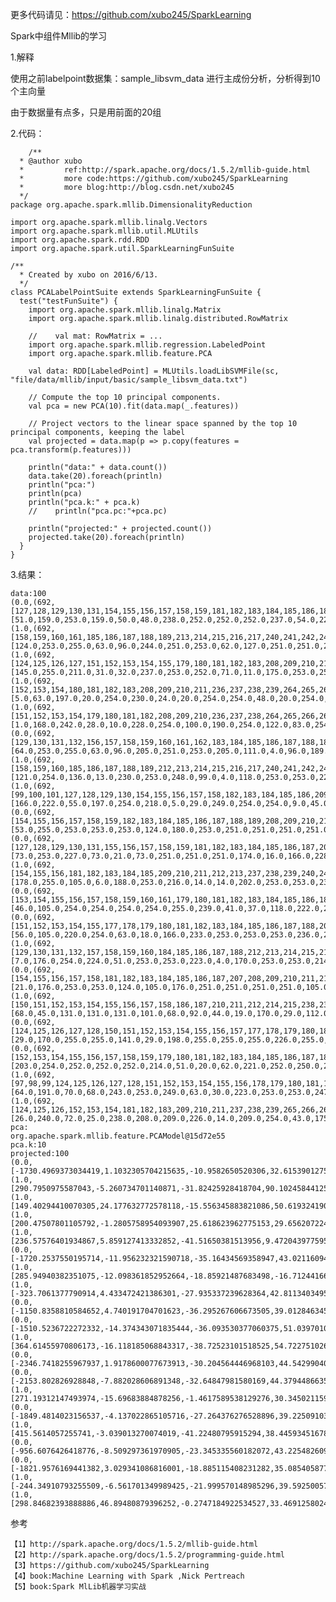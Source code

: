 
更多代码请见：https://github.com/xubo245/SparkLearning

Spark中组件Mllib的学习

1.解释

使用之前labelpoint数据集：sample_libsvm_data
进行主成份分析，分析得到10个主向量

由于数据量有点多，只是用前面的20组


2.代码：
	
		/**
	  * @author xubo
	  *         ref:http://spark.apache.org/docs/1.5.2/mllib-guide.html
	  *         more code:https://github.com/xubo245/SparkLearning
	  *         more blog:http://blog.csdn.net/xubo245
	  */
	package org.apache.spark.mllib.DimensionalityReduction
	
	import org.apache.spark.mllib.linalg.Vectors
	import org.apache.spark.mllib.util.MLUtils
	import org.apache.spark.rdd.RDD
	import org.apache.spark.util.SparkLearningFunSuite
	
	/**
	  * Created by xubo on 2016/6/13.
	  */
	class PCALabelPointSuite extends SparkLearningFunSuite {
	  test("testFunSuite") {
	    import org.apache.spark.mllib.linalg.Matrix
	    import org.apache.spark.mllib.linalg.distributed.RowMatrix
	
	    //    val mat: RowMatrix = ...
	    import org.apache.spark.mllib.regression.LabeledPoint
	    import org.apache.spark.mllib.feature.PCA
	
	    val data: RDD[LabeledPoint] = MLUtils.loadLibSVMFile(sc, "file/data/mllib/input/basic/sample_libsvm_data.txt")
	
	    // Compute the top 10 principal components.
	    val pca = new PCA(10).fit(data.map(_.features))
	
	    // Project vectors to the linear space spanned by the top 10 principal components, keeping the label
	    val projected = data.map(p => p.copy(features = pca.transform(p.features)))
	
	    println("data:" + data.count())
	    data.take(20).foreach(println)
	    println("pca:")
	    println(pca)
	    println("pca.k:" + pca.k)
	    //    println("pca.pc:"+pca.pc)
	
	    println("projected:" + projected.count())
	    projected.take(20).foreach(println)
	  }
	}
	
	
	

3.结果：
	
	data:100
	(0.0,(692,[127,128,129,130,131,154,155,156,157,158,159,181,182,183,184,185,186,187,188,189,207,208,209,210,211,212,213,214,215,216,217,235,236,237,238,239,240,241,242,243,244,245,262,263,264,265,266,267,268,269,270,271,272,273,289,290,291,292,293,294,295,296,297,300,301,302,316,317,318,319,320,321,328,329,330,343,344,345,346,347,348,349,356,357,358,371,372,373,374,384,385,386,399,400,401,412,413,414,426,427,428,429,440,441,442,454,455,456,457,466,467,468,469,470,482,483,484,493,494,495,496,497,510,511,512,520,521,522,523,538,539,540,547,548,549,550,566,567,568,569,570,571,572,573,574,575,576,577,578,594,595,596,597,598,599,600,601,602,603,604,622,623,624,625,626,627,628,629,630,651,652,653,654,655,656,657],[51.0,159.0,253.0,159.0,50.0,48.0,238.0,252.0,252.0,252.0,237.0,54.0,227.0,253.0,252.0,239.0,233.0,252.0,57.0,6.0,10.0,60.0,224.0,252.0,253.0,252.0,202.0,84.0,252.0,253.0,122.0,163.0,252.0,252.0,252.0,253.0,252.0,252.0,96.0,189.0,253.0,167.0,51.0,238.0,253.0,253.0,190.0,114.0,253.0,228.0,47.0,79.0,255.0,168.0,48.0,238.0,252.0,252.0,179.0,12.0,75.0,121.0,21.0,253.0,243.0,50.0,38.0,165.0,253.0,233.0,208.0,84.0,253.0,252.0,165.0,7.0,178.0,252.0,240.0,71.0,19.0,28.0,253.0,252.0,195.0,57.0,252.0,252.0,63.0,253.0,252.0,195.0,198.0,253.0,190.0,255.0,253.0,196.0,76.0,246.0,252.0,112.0,253.0,252.0,148.0,85.0,252.0,230.0,25.0,7.0,135.0,253.0,186.0,12.0,85.0,252.0,223.0,7.0,131.0,252.0,225.0,71.0,85.0,252.0,145.0,48.0,165.0,252.0,173.0,86.0,253.0,225.0,114.0,238.0,253.0,162.0,85.0,252.0,249.0,146.0,48.0,29.0,85.0,178.0,225.0,253.0,223.0,167.0,56.0,85.0,252.0,252.0,252.0,229.0,215.0,252.0,252.0,252.0,196.0,130.0,28.0,199.0,252.0,252.0,253.0,252.0,252.0,233.0,145.0,25.0,128.0,252.0,253.0,252.0,141.0,37.0]))
	(1.0,(692,[158,159,160,161,185,186,187,188,189,213,214,215,216,217,240,241,242,243,244,245,267,268,269,270,271,295,296,297,298,322,323,324,325,326,349,350,351,352,353,377,378,379,380,381,404,405,406,407,408,431,432,433,434,435,459,460,461,462,463,486,487,488,489,490,514,515,516,517,518,542,543,544,545,569,570,571,572,573,596,597,598,599,600,601,624,625,626,627,652,653,654,655,680,681,682,683],[124.0,253.0,255.0,63.0,96.0,244.0,251.0,253.0,62.0,127.0,251.0,251.0,253.0,62.0,68.0,236.0,251.0,211.0,31.0,8.0,60.0,228.0,251.0,251.0,94.0,155.0,253.0,253.0,189.0,20.0,253.0,251.0,235.0,66.0,32.0,205.0,253.0,251.0,126.0,104.0,251.0,253.0,184.0,15.0,80.0,240.0,251.0,193.0,23.0,32.0,253.0,253.0,253.0,159.0,151.0,251.0,251.0,251.0,39.0,48.0,221.0,251.0,251.0,172.0,234.0,251.0,251.0,196.0,12.0,253.0,251.0,251.0,89.0,159.0,255.0,253.0,253.0,31.0,48.0,228.0,253.0,247.0,140.0,8.0,64.0,251.0,253.0,220.0,64.0,251.0,253.0,220.0,24.0,193.0,253.0,220.0]))
	(1.0,(692,[124,125,126,127,151,152,153,154,155,179,180,181,182,183,208,209,210,211,235,236,237,238,239,263,264,265,266,267,268,292,293,294,295,296,321,322,323,324,349,350,351,352,377,378,379,380,405,406,407,408,433,434,435,436,461,462,463,464,489,490,491,492,493,517,518,519,520,521,545,546,547,548,549,574,575,576,577,578,602,603,604,605,606,630,631,632,633,634,658,659,660,661,662],[145.0,255.0,211.0,31.0,32.0,237.0,253.0,252.0,71.0,11.0,175.0,253.0,252.0,71.0,144.0,253.0,252.0,71.0,16.0,191.0,253.0,252.0,71.0,26.0,221.0,253.0,252.0,124.0,31.0,125.0,253.0,252.0,252.0,108.0,253.0,252.0,252.0,108.0,255.0,253.0,253.0,108.0,253.0,252.0,252.0,108.0,253.0,252.0,252.0,108.0,253.0,252.0,252.0,108.0,255.0,253.0,253.0,170.0,253.0,252.0,252.0,252.0,42.0,149.0,252.0,252.0,252.0,144.0,109.0,252.0,252.0,252.0,144.0,218.0,253.0,253.0,255.0,35.0,175.0,252.0,252.0,253.0,35.0,73.0,252.0,252.0,253.0,35.0,31.0,211.0,252.0,253.0,35.0]))
	(1.0,(692,[152,153,154,180,181,182,183,208,209,210,211,236,237,238,239,264,265,266,267,292,293,294,295,320,321,322,323,349,350,351,377,378,379,405,406,407,433,434,435,461,462,463,489,490,491,492,517,518,519,520,546,547,548,574,575,576,602,603,604,630,631,632,658,659,660,686,687,688],[5.0,63.0,197.0,20.0,254.0,230.0,24.0,20.0,254.0,254.0,48.0,20.0,254.0,255.0,48.0,20.0,254.0,254.0,57.0,20.0,254.0,254.0,108.0,16.0,239.0,254.0,143.0,178.0,254.0,143.0,178.0,254.0,143.0,178.0,254.0,162.0,178.0,254.0,240.0,113.0,254.0,240.0,83.0,254.0,245.0,31.0,79.0,254.0,246.0,38.0,214.0,254.0,150.0,144.0,241.0,8.0,144.0,240.0,2.0,144.0,254.0,82.0,230.0,247.0,40.0,168.0,209.0,31.0]))
	(1.0,(692,[151,152,153,154,179,180,181,182,208,209,210,236,237,238,264,265,266,267,292,293,294,295,320,321,322,323,348,349,350,351,376,377,378,379,404,405,406,407,432,433,434,435,460,461,462,463,488,489,490,491,516,517,518,519,544,545,546,547,572,573,574,575,600,601,602,603,629,630,631,657,658,659,685,686,687],[1.0,168.0,242.0,28.0,10.0,228.0,254.0,100.0,190.0,254.0,122.0,83.0,254.0,162.0,29.0,254.0,248.0,25.0,29.0,255.0,254.0,103.0,29.0,254.0,254.0,109.0,29.0,254.0,254.0,109.0,29.0,254.0,254.0,109.0,29.0,255.0,254.0,109.0,29.0,254.0,254.0,109.0,29.0,254.0,254.0,63.0,29.0,254.0,254.0,28.0,29.0,254.0,254.0,28.0,29.0,254.0,254.0,35.0,29.0,254.0,254.0,109.0,6.0,212.0,254.0,109.0,203.0,254.0,178.0,155.0,254.0,190.0,32.0,199.0,104.0]))
	(0.0,(692,[129,130,131,132,156,157,158,159,160,161,162,183,184,185,186,187,188,189,190,208,209,210,211,212,213,214,215,216,217,218,235,236,237,238,239,240,241,242,243,244,245,246,262,263,264,265,266,267,268,269,270,271,272,273,274,289,290,291,292,293,294,295,296,297,298,299,300,301,302,316,317,318,319,320,322,323,324,325,327,328,329,330,343,344,345,346,347,348,350,351,352,353,355,356,357,358,371,372,373,374,378,379,384,385,386,398,399,400,412,413,414,425,426,427,428,439,440,441,442,453,454,455,456,467,468,469,470,481,482,483,484,494,495,496,497,498,509,510,511,512,521,522,523,524,525,537,538,539,540,547,548,549,550,551,552,565,566,567,568,569,570,571,572,573,574,575,576,577,578,579,594,595,596,597,598,599,600,601,602,603,604,605,623,624,625,626,627,628,629,630,631,632,653,654,655,656,657,658],[64.0,253.0,255.0,63.0,96.0,205.0,251.0,253.0,205.0,111.0,4.0,96.0,189.0,251.0,251.0,253.0,251.0,251.0,31.0,16.0,64.0,223.0,244.0,251.0,251.0,211.0,213.0,251.0,251.0,31.0,80.0,181.0,251.0,253.0,251.0,251.0,251.0,94.0,96.0,251.0,251.0,31.0,92.0,253.0,253.0,253.0,255.0,253.0,253.0,253.0,95.0,96.0,253.0,253.0,31.0,92.0,236.0,251.0,243.0,220.0,233.0,251.0,251.0,243.0,82.0,96.0,251.0,251.0,31.0,80.0,253.0,251.0,251.0,188.0,96.0,251.0,251.0,109.0,96.0,251.0,251.0,31.0,96.0,240.0,253.0,243.0,188.0,42.0,96.0,204.0,109.0,4.0,12.0,197.0,251.0,31.0,221.0,251.0,253.0,121.0,36.0,23.0,190.0,251.0,31.0,48.0,234.0,253.0,191.0,253.0,31.0,44.0,221.0,251.0,251.0,12.0,197.0,251.0,31.0,190.0,251.0,251.0,251.0,96.0,251.0,251.0,31.0,190.0,251.0,251.0,113.0,40.0,234.0,251.0,219.0,23.0,190.0,251.0,251.0,94.0,40.0,217.0,253.0,231.0,47.0,191.0,253.0,253.0,253.0,12.0,174.0,253.0,253.0,219.0,39.0,67.0,236.0,251.0,251.0,191.0,190.0,111.0,72.0,190.0,191.0,197.0,251.0,243.0,121.0,39.0,63.0,236.0,251.0,253.0,251.0,251.0,251.0,251.0,253.0,251.0,188.0,94.0,27.0,129.0,253.0,251.0,251.0,251.0,251.0,229.0,168.0,15.0,95.0,212.0,251.0,211.0,94.0,59.0]))
	(1.0,(692,[158,159,160,185,186,187,188,189,212,213,214,215,216,217,240,241,242,243,244,267,268,269,270,271,272,295,296,297,298,299,323,324,325,326,350,351,352,353,354,377,378,379,380,381,404,405,406,407,408,432,433,434,435,436,459,460,461,462,463,486,487,488,489,490,513,514,515,516,517,541,542,543,544,545,569,570,571,572,573,597,598,599,600,624,625,626,627,628,652,653,654,655,681,682,683],[121.0,254.0,136.0,13.0,230.0,253.0,248.0,99.0,4.0,118.0,253.0,253.0,225.0,42.0,61.0,253.0,253.0,253.0,74.0,32.0,206.0,253.0,253.0,186.0,9.0,211.0,253.0,253.0,239.0,69.0,254.0,253.0,253.0,133.0,142.0,255.0,253.0,186.0,8.0,149.0,229.0,254.0,207.0,21.0,54.0,229.0,253.0,254.0,105.0,152.0,254.0,254.0,213.0,26.0,112.0,251.0,253.0,253.0,26.0,29.0,212.0,253.0,250.0,149.0,36.0,214.0,253.0,253.0,137.0,75.0,253.0,253.0,253.0,59.0,93.0,253.0,253.0,189.0,17.0,224.0,253.0,253.0,84.0,43.0,235.0,253.0,126.0,1.0,99.0,248.0,253.0,119.0,225.0,235.0,49.0]))
	(1.0,(692,[99,100,101,127,128,129,130,154,155,156,157,158,182,183,184,185,186,209,210,211,212,213,237,238,239,240,241,264,265,266,267,268,269,291,292,293,294,295,296,297,314,315,316,317,318,319,320,321,322,323,324,325,342,343,344,345,346,347,348,349,350,351,352,353,371,372,373,374,378,379,380,381,406,407,408,409,435,436,437,463,464,465,491,492,493,514,515,516,517,518,519,520,521,522,523,524,525,539,540,541,542,543,544,545,546,547,548,549,550,551,552,553,566,567,568,569,570,571,572,573,574,575,576,577,578,579,580,581,594,595,596,597,598,599,600,622,623,624,625],[166.0,222.0,55.0,197.0,254.0,218.0,5.0,29.0,249.0,254.0,254.0,9.0,45.0,254.0,254.0,174.0,2.0,4.0,164.0,254.0,254.0,85.0,146.0,254.0,254.0,254.0,85.0,101.0,245.0,254.0,254.0,254.0,85.0,97.0,248.0,254.0,204.0,254.0,254.0,85.0,12.0,59.0,98.0,151.0,237.0,254.0,254.0,109.0,35.0,254.0,254.0,85.0,41.0,216.0,254.0,254.0,239.0,153.0,37.0,4.0,32.0,254.0,254.0,85.0,7.0,44.0,44.0,30.0,32.0,254.0,254.0,96.0,19.0,230.0,254.0,174.0,197.0,254.0,110.0,197.0,254.0,85.0,197.0,253.0,63.0,37.0,54.0,54.0,45.0,26.0,84.0,221.0,84.0,21.0,31.0,162.0,78.0,6.0,41.0,141.0,244.0,254.0,254.0,248.0,236.0,254.0,254.0,254.0,233.0,239.0,254.0,138.0,23.0,167.0,254.0,254.0,254.0,254.0,229.0,228.0,185.0,138.0,138.0,138.0,138.0,138.0,138.0,44.0,113.0,254.0,254.0,254.0,179.0,64.0,5.0,32.0,209.0,183.0,97.0]))
	(0.0,(692,[154,155,156,157,158,159,182,183,184,185,186,187,188,189,208,209,210,211,212,213,214,215,216,217,236,237,238,239,240,241,242,243,244,245,264,265,266,267,268,269,270,271,272,273,290,291,292,293,294,295,298,299,300,301,318,319,320,321,322,326,327,328,329,346,347,348,349,350,353,354,355,356,357,374,375,376,377,378,381,382,383,384,385,402,403,404,405,406,409,410,411,412,413,429,430,431,432,437,438,439,440,456,457,458,459,460,464,465,466,467,468,484,485,486,487,488,491,492,493,494,495,512,513,514,515,516,519,520,521,522,523,540,541,542,543,544,546,547,548,549,550,551,568,569,570,571,572,573,574,575,576,577,596,597,598,599,600,601,602,603,604,605,624,625,626,627,628,629,630,631,632,633,653,654,655,656,657,658,682,683,684,685,686],[53.0,255.0,253.0,253.0,253.0,124.0,180.0,253.0,251.0,251.0,251.0,251.0,145.0,62.0,32.0,217.0,241.0,253.0,251.0,251.0,251.0,251.0,253.0,107.0,37.0,251.0,251.0,253.0,251.0,251.0,251.0,251.0,253.0,107.0,166.0,251.0,251.0,253.0,251.0,96.0,148.0,251.0,253.0,107.0,73.0,253.0,253.0,253.0,253.0,130.0,110.0,253.0,255.0,108.0,73.0,251.0,251.0,251.0,251.0,109.0,251.0,253.0,107.0,202.0,251.0,251.0,251.0,225.0,6.0,129.0,251.0,253.0,107.0,150.0,251.0,251.0,251.0,71.0,115.0,251.0,251.0,253.0,107.0,253.0,251.0,251.0,173.0,20.0,217.0,251.0,251.0,253.0,107.0,182.0,255.0,253.0,216.0,218.0,253.0,253.0,182.0,63.0,221.0,253.0,251.0,215.0,84.0,236.0,251.0,251.0,77.0,109.0,251.0,253.0,251.0,215.0,11.0,160.0,251.0,251.0,96.0,109.0,251.0,253.0,251.0,137.0,150.0,251.0,251.0,251.0,71.0,109.0,251.0,253.0,251.0,35.0,130.0,253.0,251.0,251.0,173.0,20.0,110.0,253.0,255.0,253.0,98.0,150.0,253.0,255.0,253.0,164.0,109.0,251.0,253.0,251.0,251.0,251.0,251.0,253.0,251.0,35.0,93.0,241.0,253.0,251.0,251.0,251.0,251.0,216.0,112.0,5.0,103.0,253.0,251.0,251.0,251.0,251.0,124.0,251.0,225.0,71.0,71.0]))
	(0.0,(692,[127,128,129,130,131,155,156,157,158,159,181,182,183,184,185,186,187,209,210,211,212,213,214,215,216,237,238,239,240,241,242,243,244,245,263,264,265,266,267,268,269,270,271,272,273,291,292,293,294,295,296,297,298,299,300,301,302,317,318,319,320,321,322,323,324,325,326,327,328,329,330,344,345,346,347,348,349,353,354,355,356,357,358,372,373,374,375,376,377,381,382,383,384,385,386,399,400,401,402,403,404,409,410,411,412,413,414,427,428,429,430,431,437,438,439,440,441,455,456,457,458,459,460,465,466,467,468,483,484,485,486,487,488,491,492,493,494,495,496,511,512,513,514,515,519,520,521,522,523,539,540,541,542,543,544,545,546,547,548,549,550,567,568,569,570,571,572,573,574,575,576,577,578,595,596,597,598,599,600,601,602,603,604,605,623,624,625,626,627,628,629,630,631,652,653,654,655,656,657,658],[73.0,253.0,227.0,73.0,21.0,73.0,251.0,251.0,251.0,174.0,16.0,166.0,228.0,251.0,251.0,251.0,122.0,62.0,220.0,253.0,251.0,251.0,251.0,251.0,79.0,79.0,231.0,253.0,251.0,251.0,251.0,251.0,232.0,77.0,145.0,253.0,253.0,253.0,255.0,253.0,253.0,253.0,253.0,255.0,108.0,144.0,251.0,251.0,251.0,253.0,168.0,107.0,169.0,251.0,253.0,189.0,20.0,27.0,89.0,236.0,251.0,235.0,215.0,164.0,15.0,6.0,129.0,251.0,253.0,251.0,35.0,47.0,211.0,253.0,251.0,251.0,142.0,37.0,251.0,251.0,253.0,251.0,35.0,109.0,251.0,253.0,251.0,251.0,142.0,11.0,148.0,251.0,253.0,251.0,164.0,11.0,150.0,253.0,255.0,211.0,25.0,11.0,150.0,253.0,255.0,211.0,25.0,140.0,251.0,251.0,253.0,107.0,37.0,251.0,251.0,211.0,46.0,190.0,251.0,251.0,253.0,128.0,5.0,37.0,251.0,251.0,51.0,115.0,251.0,251.0,253.0,188.0,20.0,32.0,109.0,129.0,251.0,173.0,103.0,217.0,251.0,251.0,201.0,30.0,73.0,251.0,251.0,251.0,71.0,166.0,253.0,253.0,255.0,149.0,73.0,150.0,253.0,255.0,253.0,253.0,143.0,140.0,251.0,251.0,253.0,251.0,251.0,251.0,251.0,253.0,251.0,230.0,61.0,190.0,251.0,251.0,253.0,251.0,251.0,251.0,251.0,242.0,215.0,55.0,21.0,189.0,251.0,253.0,251.0,251.0,251.0,173.0,103.0,31.0,200.0,253.0,251.0,96.0,71.0,20.0]))
	(1.0,(692,[154,155,156,181,182,183,184,185,209,210,211,212,213,237,238,239,240,241,265,266,267,268,293,294,295,296,321,322,323,324,349,350,351,352,377,378,379,380,404,405,406,407,408,432,433,434,435,460,461,462,463,488,489,490,491,516,517,518,519,544,545,546,547,572,573,574,575,600,601,602,603,628,629,630,631,656,657,658,659,684,685,686],[178.0,255.0,105.0,6.0,188.0,253.0,216.0,14.0,14.0,202.0,253.0,253.0,23.0,12.0,199.0,253.0,128.0,6.0,42.0,253.0,253.0,158.0,42.0,253.0,253.0,158.0,155.0,253.0,253.0,158.0,160.0,253.0,253.0,147.0,160.0,253.0,253.0,41.0,17.0,225.0,253.0,235.0,31.0,24.0,253.0,253.0,176.0,24.0,253.0,253.0,176.0,24.0,253.0,253.0,176.0,24.0,253.0,253.0,176.0,24.0,253.0,253.0,162.0,46.0,253.0,253.0,59.0,142.0,253.0,253.0,59.0,142.0,253.0,253.0,59.0,142.0,253.0,202.0,8.0,87.0,253.0,139.0]))
	(0.0,(692,[153,154,155,156,157,158,159,160,161,179,180,181,182,183,184,185,186,187,188,189,190,206,207,208,209,210,211,212,213,214,215,216,217,218,232,233,234,235,236,237,238,239,240,241,242,243,244,245,246,260,261,262,263,264,265,266,267,268,269,270,271,272,273,274,287,288,289,290,291,292,293,294,295,296,297,298,299,300,301,302,315,316,317,318,319,320,321,323,324,325,326,327,328,329,330,342,343,344,345,346,354,355,356,357,358,370,371,372,373,374,382,383,384,385,386,398,399,400,401,402,410,411,412,413,414,425,426,427,428,429,439,440,441,442,453,454,455,456,467,468,469,470,481,482,483,484,495,496,497,498,508,509,510,511,512,521,522,523,524,525,526,537,538,539,540,549,550,551,552,553,565,566,567,568,576,577,578,579,580,581,593,594,595,596,597,598,599,600,601,602,603,604,605,606,607,608,621,622,623,624,625,626,627,628,629,630,631,632,633,634,650,651,652,653,654,655,656,657,658,659,660,661,678,679,680,681,682,683,684,685,686,687,688,689],[46.0,105.0,254.0,254.0,254.0,254.0,255.0,239.0,41.0,37.0,118.0,222.0,254.0,253.0,253.0,253.0,253.0,253.0,253.0,211.0,54.0,14.0,200.0,253.0,253.0,254.0,253.0,253.0,253.0,253.0,253.0,253.0,253.0,116.0,16.0,160.0,236.0,253.0,253.0,253.0,254.0,253.0,253.0,246.0,229.0,253.0,253.0,253.0,116.0,99.0,253.0,253.0,253.0,253.0,253.0,254.0,253.0,253.0,213.0,99.0,253.0,253.0,253.0,116.0,25.0,194.0,253.0,253.0,253.0,253.0,131.0,97.0,169.0,253.0,93.0,99.0,253.0,253.0,253.0,116.0,206.0,253.0,253.0,251.0,233.0,127.0,9.0,18.0,38.0,3.0,15.0,171.0,253.0,253.0,116.0,55.0,240.0,253.0,253.0,233.0,31.0,186.0,253.0,253.0,116.0,176.0,253.0,253.0,253.0,127.0,99.0,253.0,253.0,253.0,116.0,176.0,253.0,253.0,131.0,9.0,99.0,253.0,253.0,253.0,116.0,119.0,254.0,254.0,232.0,75.0,158.0,254.0,254.0,117.0,118.0,253.0,253.0,154.0,156.0,253.0,253.0,116.0,118.0,253.0,253.0,154.0,156.0,253.0,253.0,116.0,46.0,222.0,253.0,253.0,154.0,7.0,116.0,246.0,253.0,180.0,9.0,118.0,253.0,253.0,154.0,116.0,253.0,253.0,253.0,174.0,118.0,253.0,253.0,154.0,110.0,246.0,253.0,253.0,240.0,67.0,118.0,253.0,253.0,238.0,215.0,49.0,20.0,20.0,20.0,66.0,215.0,241.0,253.0,245.0,233.0,64.0,82.0,229.0,253.0,253.0,253.0,253.0,253.0,253.0,253.0,254.0,253.0,253.0,240.0,107.0,176.0,253.0,253.0,253.0,253.0,253.0,253.0,253.0,254.0,253.0,253.0,108.0,40.0,239.0,253.0,253.0,253.0,253.0,253.0,253.0,254.0,161.0,57.0,4.0]))
	(0.0,(692,[151,152,153,154,155,177,178,179,180,181,182,183,184,185,186,187,188,205,206,207,208,209,210,211,212,213,214,215,216,217,232,233,234,235,236,237,238,239,240,241,242,243,244,245,259,260,261,262,263,264,265,266,267,268,269,270,271,272,273,274,287,288,289,290,291,292,293,294,296,297,298,299,300,301,302,315,316,317,318,319,320,321,326,327,328,329,330,342,343,344,345,346,347,348,349,356,357,358,359,370,371,372,373,374,375,384,385,386,387,398,399,400,401,412,413,414,415,426,427,428,429,441,442,443,454,455,456,457,469,470,471,482,483,484,485,496,497,498,499,510,511,512,513,514,524,525,526,527,538,539,540,541,542,543,552,553,554,555,566,567,568,569,570,571,572,573,579,580,581,582,583,595,596,597,598,599,600,601,602,606,607,608,609,610,624,625,626,627,628,629,630,631,632,633,634,635,636,637,638,653,654,655,656,657,658,659,660,661,662,663,664,684,685,686,687,688,689,690,691],[56.0,105.0,220.0,254.0,63.0,18.0,166.0,233.0,253.0,253.0,253.0,236.0,209.0,209.0,209.0,77.0,18.0,84.0,253.0,253.0,253.0,253.0,253.0,254.0,253.0,253.0,253.0,253.0,172.0,8.0,57.0,238.0,253.0,253.0,253.0,253.0,253.0,254.0,253.0,253.0,253.0,253.0,253.0,119.0,14.0,238.0,253.0,253.0,253.0,253.0,253.0,253.0,179.0,196.0,253.0,253.0,253.0,253.0,238.0,12.0,33.0,253.0,253.0,253.0,253.0,253.0,248.0,134.0,18.0,83.0,237.0,253.0,253.0,253.0,14.0,164.0,253.0,253.0,253.0,253.0,253.0,128.0,57.0,119.0,214.0,253.0,94.0,57.0,248.0,253.0,253.0,253.0,126.0,14.0,4.0,179.0,253.0,248.0,56.0,175.0,253.0,253.0,240.0,190.0,28.0,179.0,253.0,253.0,173.0,209.0,253.0,253.0,178.0,92.0,253.0,253.0,208.0,211.0,254.0,254.0,179.0,135.0,255.0,209.0,209.0,253.0,253.0,90.0,134.0,253.0,208.0,209.0,253.0,253.0,178.0,2.0,142.0,253.0,208.0,209.0,253.0,253.0,214.0,35.0,30.0,253.0,253.0,208.0,165.0,253.0,253.0,253.0,215.0,36.0,163.0,253.0,253.0,164.0,18.0,172.0,253.0,253.0,253.0,214.0,127.0,7.0,72.0,232.0,253.0,171.0,17.0,8.0,182.0,253.0,253.0,253.0,253.0,162.0,56.0,64.0,240.0,253.0,253.0,14.0,7.0,173.0,253.0,253.0,253.0,253.0,245.0,241.0,239.0,239.0,246.0,253.0,225.0,14.0,1.0,18.0,59.0,138.0,224.0,253.0,253.0,254.0,253.0,253.0,253.0,240.0,96.0,37.0,104.0,192.0,255.0,253.0,253.0,182.0,73.0]))
	(1.0,(692,[129,130,131,132,157,158,159,160,184,185,186,187,188,212,213,214,215,216,240,241,242,243,267,268,269,270,271,295,296,297,298,322,323,324,325,349,350,351,352,353,376,377,378,379,380,404,405,406,407,408,431,432,433,434,435,458,459,460,461,462,486,487,488,489,490,514,515,516,517,541,542,543,544,545,569,570,571,572,596,597,598,599,600,601,624,625,626,627,628,629,653,654,655,656],[7.0,176.0,254.0,224.0,51.0,253.0,253.0,223.0,4.0,170.0,253.0,253.0,214.0,131.0,253.0,253.0,217.0,39.0,209.0,253.0,253.0,134.0,75.0,240.0,253.0,239.0,26.0,184.0,253.0,245.0,63.0,142.0,255.0,253.0,185.0,62.0,229.0,254.0,242.0,73.0,54.0,229.0,253.0,254.0,105.0,152.0,254.0,254.0,213.0,26.0,32.0,243.0,253.0,253.0,115.0,2.0,142.0,253.0,253.0,155.0,30.0,253.0,253.0,232.0,55.0,75.0,253.0,253.0,164.0,72.0,232.0,253.0,189.0,17.0,224.0,253.0,253.0,163.0,43.0,235.0,253.0,253.0,195.0,21.0,28.0,231.0,253.0,253.0,184.0,14.0,225.0,253.0,253.0,75.0]))
	(0.0,(692,[154,155,156,157,158,181,182,183,184,185,186,187,207,208,209,210,211,212,213,214,215,216,217,234,235,236,237,238,239,240,241,242,243,244,245,262,263,264,265,266,267,268,269,270,271,272,273,289,290,291,292,293,294,295,296,297,298,299,300,301,302,317,318,319,320,321,322,323,324,325,326,327,328,329,330,344,345,346,347,348,349,350,351,352,353,354,355,356,357,358,359,371,372,373,374,375,376,377,378,379,380,383,384,385,386,387,398,399,400,401,402,403,406,407,408,411,412,413,414,415,426,427,428,429,430,431,439,440,441,442,443,453,454,455,456,457,458,459,467,468,469,470,471,480,481,482,483,484,485,486,487,488,489,493,494,495,496,497,498,499,508,509,510,511,512,513,514,515,516,517,521,522,523,524,525,536,537,538,539,540,548,549,550,551,552,553,564,565,566,567,574,575,576,577,578,592,593,594,595,596,602,603,604,605,606,620,621,622,623,624,625,626,627,628,629,630,631,632,633,649,650,651,652,653,654,655,656,657,658,659,678,679,680,681,682,683,684,685,686,687],[21.0,176.0,253.0,253.0,124.0,105.0,176.0,251.0,251.0,251.0,251.0,105.0,58.0,217.0,241.0,253.0,251.0,251.0,251.0,251.0,243.0,113.0,5.0,63.0,231.0,251.0,251.0,253.0,251.0,251.0,251.0,251.0,253.0,251.0,113.0,144.0,251.0,251.0,251.0,253.0,251.0,251.0,251.0,251.0,253.0,251.0,215.0,125.0,253.0,253.0,253.0,253.0,255.0,253.0,253.0,253.0,253.0,255.0,253.0,227.0,42.0,253.0,251.0,251.0,251.0,251.0,253.0,251.0,251.0,251.0,251.0,253.0,251.0,251.0,142.0,27.0,253.0,251.0,251.0,235.0,241.0,253.0,251.0,246.0,137.0,35.0,98.0,251.0,251.0,236.0,61.0,47.0,211.0,253.0,251.0,235.0,82.0,103.0,253.0,251.0,137.0,73.0,251.0,251.0,251.0,71.0,27.0,211.0,251.0,253.0,251.0,86.0,72.0,71.0,10.0,73.0,251.0,251.0,173.0,20.0,89.0,253.0,253.0,255.0,253.0,35.0,73.0,253.0,253.0,253.0,72.0,84.0,236.0,251.0,251.0,253.0,251.0,138.0,73.0,251.0,251.0,251.0,71.0,63.0,236.0,251.0,251.0,251.0,227.0,251.0,246.0,138.0,11.0,16.0,37.0,228.0,251.0,246.0,137.0,10.0,73.0,251.0,251.0,251.0,173.0,42.0,142.0,142.0,142.0,41.0,109.0,251.0,253.0,251.0,137.0,73.0,251.0,251.0,173.0,20.0,27.0,211.0,251.0,253.0,147.0,10.0,73.0,253.0,253.0,143.0,21.0,176.0,253.0,253.0,253.0,73.0,251.0,251.0,205.0,144.0,176.0,251.0,251.0,188.0,107.0,62.0,236.0,251.0,251.0,251.0,218.0,217.0,217.0,217.0,217.0,253.0,230.0,189.0,20.0,83.0,158.0,251.0,251.0,253.0,251.0,251.0,251.0,251.0,253.0,107.0,37.0,251.0,251.0,253.0,251.0,251.0,251.0,122.0,72.0,30.0]))
	(1.0,(692,[150,151,152,153,154,155,156,157,158,186,187,210,211,212,214,215,238,239,240,241,242,243,266,267,268,269,270,271,293,294,295,296,297,298,299,321,322,323,324,326,327,349,350,351,352,376,377,378,379,380,404,405,406,407,408,432,433,434,435,459,460,461,462,463,467,487,488,489,490,494,495,515,516,517,518,522,523,543,544,545,546,550,551,571,572,573,598,599,600,601,626,627,628,629,654,655,656,682,683],[68.0,45.0,131.0,131.0,131.0,101.0,68.0,92.0,44.0,19.0,170.0,29.0,112.0,89.0,40.0,222.0,120.0,254.0,251.0,127.0,40.0,222.0,197.0,254.0,254.0,91.0,40.0,222.0,64.0,247.0,254.0,236.0,50.0,40.0,107.0,184.0,254.0,254.0,91.0,6.0,14.0,203.0,254.0,254.0,71.0,23.0,218.0,254.0,254.0,71.0,113.0,254.0,255.0,239.0,53.0,210.0,254.0,254.0,195.0,62.0,242.0,254.0,241.0,88.0,28.0,86.0,254.0,254.0,189.0,28.0,104.0,106.0,254.0,254.0,168.0,40.0,91.0,216.0,254.0,245.0,51.0,35.0,80.0,216.0,254.0,102.0,55.0,239.0,254.0,52.0,166.0,254.0,210.0,23.0,223.0,252.0,104.0,223.0,169.0]))
	(0.0,(692,[124,125,126,127,128,150,151,152,153,154,155,156,157,177,178,179,180,181,183,184,185,186,203,204,205,206,207,212,213,214,215,216,230,231,232,233,240,241,242,243,244,245,258,259,260,268,269,272,273,274,285,286,287,301,302,303,313,314,330,331,332,341,342,359,360,369,370,387,388,397,398,415,416,425,426,443,444,453,454,455,471,472,481,482,483,499,500,510,511,512,527,528,538,539,540,541,554,555,556,567,568,569,570,581,582,583,597,598,599,600,601,606,607,608,609,610,611,626,627,628,629,630,631,632,633,634,635,636,637,638,656,657,658,659,660,661,662,663],[29.0,170.0,255.0,255.0,141.0,29.0,198.0,255.0,255.0,255.0,226.0,255.0,86.0,141.0,255.0,255.0,170.0,29.0,86.0,255.0,255.0,141.0,29.0,226.0,255.0,198.0,57.0,226.0,255.0,255.0,226.0,114.0,29.0,255.0,255.0,114.0,141.0,170.0,114.0,255.0,255.0,141.0,226.0,255.0,170.0,29.0,57.0,141.0,255.0,226.0,57.0,255.0,170.0,114.0,255.0,198.0,226.0,255.0,170.0,255.0,57.0,255.0,226.0,255.0,170.0,255.0,170.0,114.0,198.0,255.0,226.0,86.0,255.0,198.0,255.0,86.0,255.0,114.0,255.0,57.0,86.0,255.0,29.0,255.0,226.0,141.0,255.0,170.0,255.0,170.0,226.0,198.0,29.0,226.0,255.0,170.0,29.0,255.0,114.0,29.0,226.0,255.0,141.0,57.0,226.0,226.0,141.0,255.0,255.0,170.0,86.0,29.0,86.0,226.0,255.0,226.0,29.0,86.0,198.0,255.0,255.0,255.0,255.0,255.0,255.0,255.0,255.0,255.0,141.0,29.0,29.0,114.0,170.0,170.0,170.0,170.0,170.0,86.0]))
	(0.0,(692,[152,153,154,155,156,157,158,159,179,180,181,182,183,184,185,186,187,188,206,207,208,209,210,211,212,213,214,215,216,233,234,235,236,237,238,239,240,241,242,243,244,261,262,263,264,265,266,267,268,269,270,271,272,289,290,291,292,293,294,295,296,297,298,299,300,301,317,318,319,320,321,322,323,324,325,326,327,328,329,345,346,347,348,349,350,353,354,355,356,373,374,375,376,381,382,383,384,385,400,401,402,403,404,409,410,411,412,413,427,428,429,430,431,432,437,438,439,440,455,456,457,458,459,460,465,466,467,468,469,483,484,485,486,487,493,494,495,496,497,511,512,513,514,521,522,523,524,539,540,541,542,543,549,550,551,552,568,569,570,571,572,575,576,577,578,579,580,595,596,597,598,599,600,601,602,603,604,605,606,607,624,625,626,627,628,629,630,631,632,633,634,635,653,654,655,656,657,658,659,660,661,662,663,682,683,684,685,686,687,688,689,690],[203.0,254.0,252.0,252.0,252.0,214.0,51.0,20.0,62.0,221.0,252.0,250.0,250.0,250.0,252.0,250.0,160.0,20.0,62.0,211.0,250.0,252.0,250.0,250.0,250.0,252.0,250.0,250.0,49.0,41.0,221.0,250.0,250.0,252.0,250.0,250.0,250.0,252.0,250.0,128.0,10.0,254.0,252.0,252.0,252.0,254.0,252.0,252.0,252.0,254.0,252.0,252.0,90.0,150.0,190.0,250.0,250.0,252.0,250.0,250.0,169.0,171.0,250.0,250.0,250.0,82.0,31.0,191.0,250.0,250.0,252.0,189.0,100.0,20.0,172.0,250.0,250.0,250.0,80.0,213.0,250.0,250.0,250.0,212.0,29.0,252.0,250.0,250.0,250.0,92.0,252.0,252.0,252.0,51.0,252.0,252.0,252.0,203.0,82.0,252.0,250.0,250.0,169.0,132.0,250.0,250.0,250.0,121.0,92.0,231.0,252.0,250.0,159.0,20.0,252.0,250.0,250.0,250.0,30.0,211.0,252.0,250.0,221.0,40.0,90.0,250.0,250.0,250.0,163.0,31.0,213.0,254.0,232.0,80.0,92.0,252.0,252.0,212.0,163.0,151.0,250.0,252.0,149.0,252.0,250.0,250.0,49.0,60.0,221.0,252.0,210.0,60.0,252.0,250.0,250.0,49.0,202.0,252.0,250.0,221.0,40.0,123.0,202.0,252.0,250.0,250.0,49.0,123.0,243.0,255.0,252.0,252.0,252.0,254.0,252.0,252.0,252.0,254.0,252.0,100.0,121.0,171.0,250.0,250.0,250.0,252.0,250.0,250.0,250.0,252.0,250.0,100.0,20.0,160.0,250.0,250.0,252.0,250.0,250.0,250.0,252.0,189.0,40.0,20.0,170.0,250.0,252.0,250.0,128.0,49.0,49.0,29.0]))
	(1.0,(692,[97,98,99,124,125,126,127,128,151,152,153,154,155,156,178,179,180,181,182,183,205,206,207,208,209,210,211,233,234,235,236,237,238,239,261,262,263,264,265,266,267,289,290,291,292,293,294,295,321,322,323,349,350,351,377,378,379,405,406,407,432,433,434,460,461,462,467,468,488,489,490,493,494,495,496,516,517,518,519,520,521,522,523,524,543,544,545,546,547,548,549,550,551,552,570,571,572,573,574,575,576,577,578,579,580,598,599,600,601,602,603,604,605,606,626,627,628,629,630,631,632,633],[64.0,191.0,70.0,68.0,243.0,253.0,249.0,63.0,30.0,223.0,253.0,253.0,247.0,41.0,73.0,238.0,253.0,253.0,253.0,242.0,73.0,236.0,253.0,253.0,253.0,253.0,242.0,182.0,253.0,253.0,191.0,247.0,253.0,149.0,141.0,253.0,143.0,86.0,249.0,253.0,122.0,9.0,36.0,7.0,14.0,233.0,253.0,122.0,230.0,253.0,122.0,230.0,253.0,122.0,231.0,255.0,123.0,230.0,253.0,52.0,61.0,245.0,253.0,98.0,253.0,253.0,35.0,12.0,98.0,253.0,253.0,9.0,142.0,233.0,146.0,190.0,253.0,253.0,128.0,7.0,99.0,253.0,253.0,180.0,29.0,230.0,253.0,253.0,252.0,210.0,253.0,253.0,253.0,140.0,28.0,207.0,253.0,253.0,253.0,254.0,253.0,253.0,235.0,70.0,9.0,126.0,253.0,253.0,253.0,253.0,254.0,253.0,168.0,19.0,79.0,253.0,253.0,201.0,190.0,132.0,63.0,5.0]))
	(1.0,(692,[124,125,126,152,153,154,181,182,183,209,210,211,237,238,239,265,266,267,293,294,295,321,322,323,349,350,351,377,378,379,405,406,407,433,434,435,461,462,463,489,490,491,516,517,518,519,544,545,546,547,572,573,574,600,601,602,628,629,630,656,657,658],[26.0,240.0,72.0,25.0,238.0,208.0,209.0,226.0,14.0,209.0,254.0,43.0,175.0,254.0,128.0,63.0,254.0,204.0,107.0,254.0,204.0,88.0,254.0,204.0,55.0,254.0,204.0,126.0,254.0,204.0,126.0,254.0,189.0,169.0,254.0,121.0,209.0,254.0,193.0,209.0,254.0,111.0,22.0,235.0,254.0,37.0,137.0,254.0,227.0,16.0,205.0,255.0,185.0,205.0,254.0,125.0,205.0,254.0,125.0,111.0,212.0,43.0]))
	pca:
	org.apache.spark.mllib.feature.PCAModel@15d72e55
	pca.k:10
	projected:100
	(0.0,[-1730.4969373034419,1.1032305704215635,-10.9582650520306,32.61539012754546,26.78390788124828,-37.39999021141815,-989.1390697177117,-22.697928258775907,30.667097552149606,350.9470979864627])
	(1.0,[290.7950975587043,-5.260734701140871,-31.82425928418704,90.1024584412501,33.88448626510306,-26.012988959049846,-1154.9057027542378,-22.697928385767465,30.667097552141218,-622.0828666513444])
	(1.0,[149.40294410070305,24.177632772578118,-15.556345883821086,50.61932419014845,25.07876663833488,-32.225456356038144,324.6754004394171,-22.697928978080736,30.66709755214817,748.0604371455044])
	(1.0,[200.47507801105792,-1.2805758954093907,25.618623962775153,29.656207224239434,55.617145929534715,-37.928639336215454,257.1692936919885,-22.69792834375844,30.66709755214947,604.3334470036946])
	(1.0,[236.57576401934867,5.859127413332852,-41.51650381513956,9.472043977595323,5.113947357207187,16.753874456632403,271.30119003125066,-22.697930355281457,30.667097552152907,556.1530369870176])
	(0.0,[-1720.2537550195714,-11.956232321590718,-35.16434569358947,43.021160945375556,24.997343467515105,-26.068812201737508,-1110.4451440103371,-22.697928505203716,30.66709755214389,112.74259769201312])
	(1.0,[285.94940382351075,-12.098361852952664,-18.85921487683498,-16.712441669638743,0.3065498157380957,-52.362552283466435,-1132.8068897943215,-22.69792731434582,30.667097552155628,-617.3763424188744])
	(1.0,[-323.7061377790914,4.433472421386301,-27.935337239628364,42.81134034951262,27.86873877521745,-33.44071043360941,-694.2343396624221,-22.697928388025296,30.667097552156363,209.96588893279704])
	(0.0,[-1150.8358810584652,4.740191704701623,-36.295267606673505,39.01284634599603,21.944039250645282,-31.015862915068944,-1417.04996215201,-22.697928645525643,30.667097552144405,898.6017839541203])
	(0.0,[-1510.5236722272332,-14.374343071835444,-36.093530377060375,51.039701055473124,23.13302176172947,-32.800745025442545,-1564.6602238124083,-22.697928452047712,30.667097552144025,831.2057918542482])
	(1.0,[364.61455970806173,-16.118185068843317,-38.72523101518525,54.72275102673709,19.963310740426092,-53.11324637747525,-55.93931329981931,-22.69792680479251,30.667097552148363,411.0155148207486])
	(0.0,[-2346.7418255967937,1.9178600077673913,-30.204564446968103,44.542990405500035,22.77818596477069,-30.96108785342071,-675.3787334824584,-22.69792844391395,30.66709755214945,-26.533358487498067])
	(0.0,[-2153.802826928848,-7.882028606891348,-32.64847981580169,44.379448663568475,23.97396463798942,-30.354432222763958,-78.29769399456815,-22.697928581405858,30.667097552150114,-466.0184401168294])
	(1.0,[271.19312147493974,-15.69683884878256,-1.4617589538129276,30.345021159260643,-24.55857277688136,-52.5426033285442,-1179.1054329245067,-22.69792938054251,30.667097552153642,-622.58409966314])
	(0.0,[-1849.4814023156537,-4.137022865105716,-27.264376276528896,39.22509103883872,26.742767550342677,-35.98191842477539,-1242.5033050177144,-22.69792848440935,30.66709755215027,513.7494183338558])
	(1.0,[415.5614057255741,-3.039013270074019,-41.22480795915294,38.445934516786025,14.6787457761864,-26.27272518575337,-607.321654098983,-22.697928399612664,30.667097552146394,-59.41074599748182])
	(0.0,[-956.6076426418776,-8.509297361970905,-23.345335560182072,43.22548260957931,24.847957729213757,-30.04348851116814,362.534894718981,-22.69792848241684,30.667097552149066,-829.4504108051472])
	(0.0,[-1821.9576169441382,3.029341086816001,-18.885115408231282,35.0854058778566,32.73800192065858,-32.230130789985196,-1136.8690772184234,-22.697928171913734,30.667097552148952,917.9413002221223])
	(1.0,[-244.34910793255509,-6.561701349989425,-21.999570148985296,39.592500577539354,28.007651451725597,-31.061280800677384,182.86341730342275,-22.697928666427927,30.66709755214661,682.1186223807568])
	(1.0,[298.84682393888886,46.89480879396252,-0.2747184922534527,33.46912580245099,26.194522606366004,-67.57025105572751,126.7529542262397,-22.6979325718962,30.667097552145773,396.4124475351303])
	


参考

	【1】http://spark.apache.org/docs/1.5.2/mllib-guide.html 
	【2】http://spark.apache.org/docs/1.5.2/programming-guide.html
	【3】https://github.com/xubo245/SparkLearning
	【4】book:Machine Learning with Spark ,Nick Pertreach
    【5】book:Spark MlLib机器学习实战
